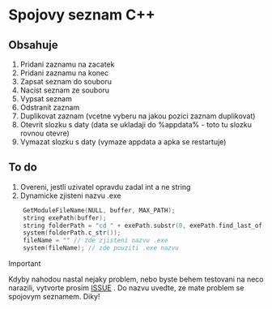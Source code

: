 # Spojovy seznam C++
## Obsahuje
1. Pridani zaznamu na zacatek
2. Pridani zaznamu na konec
3. Zapsat seznam do souboru
4. Nacist seznam ze souboru
5. Vypsat seznam
6. Odstranit zaznam
7. Duplikovat zaznam (vcetne vyberu na jakou pozici zaznam duplikovat)
8. Otevrit slozku s daty (data se ukladaji do %appdata% - toto tu slozku rovnou otevre)
9. Vymazat slozku s daty (vymaze appdata a apka se restartuje)

## To do
1. Overeni, jestli uzivatel opravdu zadal int a ne string
2. Dynamicke zjisteni nazvu .exe
```cpp
	GetModuleFileName(NULL, buffer, MAX_PATH);
	string exePath(buffer);
	string folderPath = "cd " + exePath.substr(0, exePath.find_last_of("\\/"));
	system(folderPath.c_str());
	fileName = "" // zde zjisteni nazvu .exe
	system(fileName); // zde pouziti .exe nazvu
```
> [!IMPORTANT]
> Kdyby nahodou nastal nejaky problem, nebo byste behem testovani na neco narazili, vytvorte prosim [ISSUE](https://github.com/k4p1cz/spse/issues) . Do nazvu uvedte, ze mate problem se spojovym seznamem. Diky!